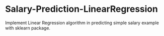 # Salary-Prediction-LinearRegression
Implement Linear Regression algorithm in predicting simple salary example with sklearn package.   
